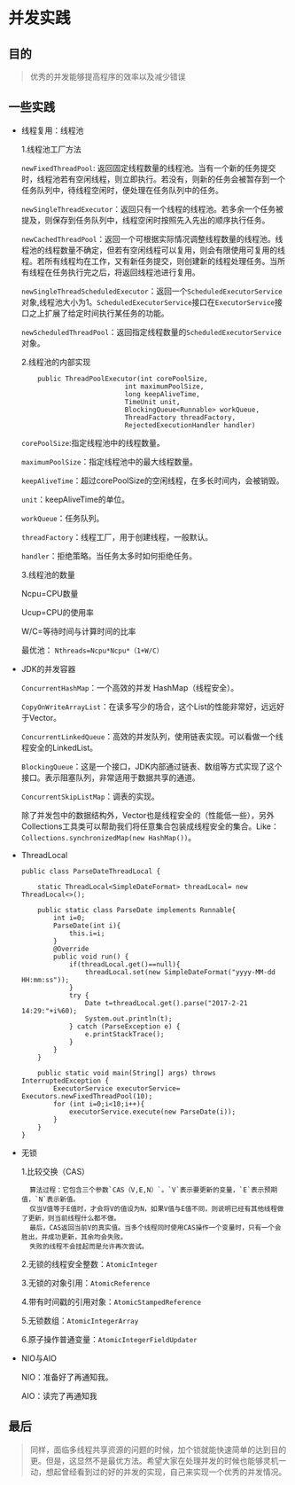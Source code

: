 # 并发实践

## 目的

> 优秀的并发能够提高程序的效率以及减少错误

## 一些实践

- 线程复用：线程池

    1.线程池工厂方法

    `newFixedThreadPool`: 返回固定线程数量的线程池。当有一个新的任务提交时，线程池若有空闲线程，则立即执行。若没有，则新的任务会被暂存到一个任务队列中，待线程空闲时，便处理在任务队列中的任务。

    `newSingleThreadExecutor`：返回只有一个线程的线程池。若多余一个任务被提及，则保存到任务队列中，线程空闲时按照先入先出的顺序执行任务。

    `newCachedThreadPool`：返回一个可根据实际情况调整线程数量的线程池。线程池的线程数量不确定，但若有空闲线程可以复用，则会有限使用可复用的线程。若所有线程均在工作，又有新任务提交，则创建新的线程处理任务。当所有线程在任务执行完之后，将返回线程池进行复用。

    `newSingleThreadScheduledExecutor`：返回一个`ScheduledExecutorService`对象,线程池大小为1。`ScheduledExecutorService`接口在`ExecutorService`接口之上扩展了给定时间执行某任务的功能。

    `newScheduledThreadPool`：返回指定线程数量的`ScheduledExecutorService`对象。

    2.线程池的内部实现

    ```
        public ThreadPoolExecutor(int corePoolSize,
                              int maximumPoolSize,
                              long keepAliveTime,
                              TimeUnit unit,
                              BlockingQueue<Runnable> workQueue,
                              ThreadFactory threadFactory,
                              RejectedExecutionHandler handler)
    ```
    `corePoolSize`:指定线程池中的线程数量。

    `maximumPoolSize`：指定线程池中的最大线程数量。

    `keepAliveTime`：超过corePoolSize的空闲线程，在多长时间内，会被销毁。

    `unit`：keepAliveTime的单位。

    `workQueue`：任务队列。

    `threadFactory`：线程工厂，用于创建线程，一般默认。

    `handler`：拒绝策略。当任务太多时如何拒绝任务。

    3.线程池的数量

    Ncpu=CPU数量

    Ucup=CPU的使用率

    W/C=等待时间与计算时间的比率

    最优池： `Nthreads=Ncpu*Ncpu*（1+W/C）`

- JDK的并发容器

    `ConcurrentHashMap`：一个高效的并发 HashMap（线程安全）。

    `CopyOnWriteArrayList`：在读多写少的场合，这个List的性能非常好，远远好于Vector。

    `ConcurrentLinkedQueue`：高效的并发队列，使用链表实现。可以看做一个线程安全的LinkedList。

    `BlockingQueue`：这是一个接口，JDK内部通过链表、数组等方式实现了这个接口。表示阻塞队列，非常适用于数据共享的通道。

    `ConcurrentSkipListMap`：调表的实现。

    除了并发包中的数据结构外，Vector也是线程安全的（性能低一些），另外Collections工具类可以帮助我们将任意集合包装成线程安全的集合。Like：`Collections.synchronizedMap(new HashMap())`。

- ThreadLocal

    ```
    public class ParseDateThreadLocal {

        static ThreadLocal<SimpleDateFormat> threadLocal= new ThreadLocal<>();

        public static class ParseDate implements Runnable{
            int i=0;
            ParseDate(int i){
                this.i=i;
            }
            @Override
            public void run() {
                if(threadLocal.get()==null){
                    threadLocal.set(new SimpleDateFormat("yyyy-MM-dd HH:mm:ss"));
                }
                try {
                    Date t=threadLocal.get().parse("2017-2-21 14:29:"+i%60);
                    System.out.println(t);
                } catch (ParseException e) {
                    e.printStackTrace();
                }
            }
        }

        public static void main(String[] args) throws InterruptedException {
            ExecutorService executorService= Executors.newFixedThreadPool(10);
            for (int i=0;i<10;i++){
                executorService.execute(new ParseDate(i));
            }
        }
    }
    ```

- 无锁

    1.比较交换（CAS）

        算法过程：它包含三个参数`CAS（V,E,N）`。`V`表示要更新的变量，`E`表示预期值，`N`表示新值。
        仅当V值等于E值时，才会将V的值设为N，如果V值与E值不同，则说明已经有其他线程做了更新，则当前线程什么都不做。
        最后，CAS返回当前V的真实值。当多个线程同时使用CAS操作一个变量时，只有一个会胜出，并成功更新，其余均会失败。
        失败的线程不会挂起而是允许再次尝试。
    2.无锁的线程安全整数：`AtomicInteger`

    3.无锁的对象引用：`AtomicReference`

    4.带有时间戳的引用对象：`AtomicStampedReference`

    5.无锁数组：`AtomicIntegerArray`

    6.原子操作普通变量：`AtomicIntegerFieldUpdater`

- NIO与AIO

    NIO：准备好了再通知我。

    AIO：读完了再通知我

## 最后

> 同样，面临多线程共享资源的问题的时候，加个锁就能快速简单的达到目的更。但是，这显然不是最优方法。希望大家在处理并发的时候也能够灵机一动，想起曾经看到过的好的并发的实现，自己来实现一个优秀的并发情况。

